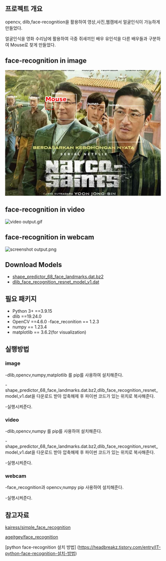 ## 프로젝트 개요
opencv, dilb,face-recognition을 활용하여 영상,사진,웹캠에서 얼굴인식이 가능하게 만들었다. 


얼굴인식을 영화 수리남에 활용하여 극중 쥐새끼인 배우 유인석을 다른 배우들과 구분하여 Mouse로 찾게 만들었다.

## face-recognition in image
![image output.jpeg](https://github.com/standardstone/standardstone/blob/main/image%20output.jpeg)


## face-recognition in video
![video output.gif](https://github.com/standardstone/standardstone/blob/main/video%20output.gif)


## face-recognition in webcam
![screenshot output.png](https://github.com/standardstone/standardstone/blob/main/screenshot%20output.png)


## Download Models
- [shape_predictor_68_face_landmarks.dat.bz2](https://github.com/davisking/dlib-models/raw/master/shape_predictor_68_face_landmarks.dat.bz2)
- [dlib_face_recognition_resnet_model_v1.dat](https://github.com/kairess/simple_face_recognition/raw/master/models/dlib_face_recognition_resnet_model_v1.dat)

## 필요 패키지
- Python 3+ ==3.9.15
- dlib ==19.24.0
- OpenCV ==4.6.0
-face_reconition == 1.2.3
- numpy == 1.23.4
- matplotlib == 3.6.2(for visualization)


## 실행방법
### image
-dlib,opencv,numpy,matplotlib 를 pip를 사용하여 설치해준다.


-shape_predictor_68_face_landmarks.dat.bz2,dlib_face_recognition_resnet_model_v1.dat을 다운로드 받아 압축해제 후 파이썬 코드가 있는 위치로 복사해준다.


-실행시켜준다.


### video
-dlib,opencv,numpy 를 pip를 사용하여 설치해준다.


-shape_predictor_68_face_landmarks.dat.bz2,dlib_face_recognition_resnet_model_v1.dat을 다운로드 받아 압축해제 후 파이썬 코드가 있는 위치로 복사해준다.


-실행시켜준다.


### webcam
-face_recognition과 opencv,numpy pip 사용하여 설치해준다.

-실행시켜준다.

## 참고자료 
[kairess/simple_face_recognition](https://github.com/kairess/simple_face_recognition)


 [ageitgey/face_recognition](https://github.com/ageitgey/face_recognition)
 
 
[python face-recognition 설치 방법] (https://headbreakz.tistory.com/entry/IT-python-face-recognition-설치-방법)
